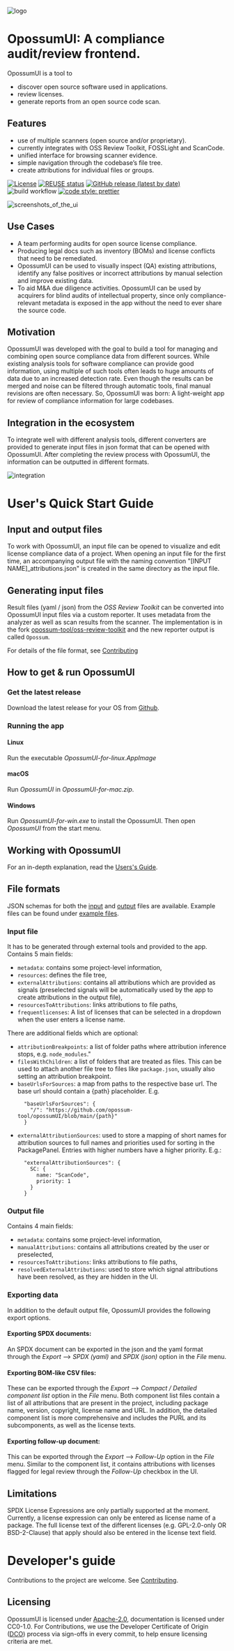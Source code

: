 <!--
SPDX-FileCopyrightText: Facebook, Inc. and its affiliates
SPDX-FileCopyrightText: TNG Technology Consulting GmbH <https://www.tngtech.com>

SPDX-License-Identifier: CC0-1.0
-->

![logo](docs/logo.png)

# OpossumUI: A compliance audit/review frontend.

OpossumUI is a tool to

- discover open source software used in applications.
- review licenses.
- generate reports from an open source code scan.

## Features

- use of multiple scanners (open source and/or proprietary).
- currently integrates with OSS Review Toolkit, FOSSLight and ScanCode.
- unified interface for browsing scanner evidence.
- simple navigation through the codebase’s file tree.
- create attributions for individual files or groups.

[![License](https://img.shields.io/badge/License-Apache%202.0-blue.svg)](https://github.com/opossum-tool/opossumUI/blob/main/LICENSES/Apache-2.0.txt)
[![REUSE status](https://api.reuse.software/badge/git.fsfe.org/reuse/api)](https://api.reuse.software/info/git.fsfe.org/reuse/api)
[![GitHub release (latest by date)](https://img.shields.io/github/v/release/opossum-tool/opossumUI)](https://github.com/opossum-tool/opossumUI/releases/latest)
![build workflow](https://github.com/opossum-tool/opossumUI/actions/workflows/build-and-test.yml/badge.svg)
[![code style: prettier](https://img.shields.io/badge/code_style-prettier-ff69b4.svg?style=flat-square)](https://github.com/prettier/prettier)

![screenshots_of_the_ui](./docs/screenshots_of_the_ui/screenshots_of_the_ui.gif)

## Use Cases

- A team performing audits for open source license compliance.
- Producing legal docs such as inventory (BOMs) and license conflicts that need to be remediated.
- OpossumUI can be used to visually inspect (QA) existing attributions, identify any false positives or incorrect
  attributions by manual selection and improve existing data.
- To aid M&A due diligence activities. OpossumUI can be used by acquirers for blind audits of intellectual property,
  since only compliance-relevant metadata is exposed in the app without the need to ever share the source code.

## Motivation

OpossumUI was developed with the goal to build a tool for managing and combining open source compliance data from
different sources. While existing analysis tools for software compliance can provide good information, using multiple of
such tools often leads to huge amounts of data due to an increased detection rate. Even though the results can be merged
and noise can be filtered through automatic tools, final manual revisions are often necessary. So, OpossumUI was born: A
light-weight app for review of compliance information for large codebases.

## Integration in the ecosystem

To integrate well with different analysis tools, different converters are provided to generate input files in json
format that can be opened with OpossumUI. After completing the review process with OpossumUI, the information can be
outputted in different formats.

![integration](./docs/integration.png)

# <a id="user_quick_start_guide"></a> User's Quick Start Guide

## Input and output files

To work with OpossumUI, an input file can be opened to visualize and edit license compliance data of a project. When
opening an input file for the first time, an accompanying output file with the naming convention
"[INPUT NAME]\_attributions.json" is created in the same directory as the input file.

## Generating input files

Result files (yaml / json) from the _OSS Review Toolkit_ can be converted into OpossumUI input files via a custom
reporter. It uses metadata from the analyzer as well as scan results from the scanner. The implementation is in the
fork [opossum-tool/oss-review-toolkit](https://github.com/opossum-tool/oss-review-toolkit) and the new reporter output
is called `Opossum`.

For details of the file format, see [Contributing](CONTRIBUTING.md#file_formats)

## How to get & run OpossumUI

### Get the latest release

Download the latest release for your OS from [Github](https://github.com/opossum-tool/OpossumUI/releases/latest).

### Running the app

#### Linux

Run the executable _OpossumUI-for-linux.AppImage_

#### macOS

Run _OpossumUI_ in _OpossumUI-for-mac.zip_.

#### Windows

Run _OpossumUI-for-win.exe_ to install the OpossumUI. Then open _OpossumUI_ from the start menu.

## Working with OpossumUI

For an in-depth explanation, read the [Users's Guide](USER_GUIDE.md).

## <a id="file_formats"></a> File formats

JSON schemas for both the [input](src/ElectronBackend/input/OpossumInputFileSchema.json)
and [output](src/ElectronBackend/input/OpossumOutputFileSchema.json) files are available. Example files can be found
under [example files](example-files/).

### Input file

It has to be generated through external tools and provided to the app. Contains 5 main fields:

- `metadata`: contains some project-level information,
- `resources`: defines the file tree,
- `externalAttributions`: contains all attributions which are provided as signals (preselected signals will be
  automatically used by the app to create attributions in the output file),
- `resourcesToAttributions`: links attributions to file paths,
- `frequentlicenses`: A list of licenses that can be selected in a dropdown when the user enters a license name.

There are additional fields which are optional:

- `attributionBreakpoints`: a list of folder paths where attribution inference stops, e.g. `node_modules`."
- `filesWithChildren`: a list of folders that are treated as files. This can be used to attach another file tree to
  files like `package.json`, usually also setting an attribution breakpoint.
- `baseUrlsForSources`: a map from paths to the respective base url. The base url should contain a {path} placeholder.
  E.g.
  ```
    "baseUrlsForSources": {
      "/": "https://github.com/opossum-tool/opossumUI/blob/main/{path}"
    }
  ```
- `externalAttributionSources`: used to store a mapping of short names for attribution sources to full names and priorities used for sorting in the PackagePanel. Entries with higher numbers have a higher priority. E.g.:
  ```
    "externalAttributionSources": {
      SC: {
        name: "ScanCode",
        priority: 1
      }
    }
  ```

### Output file

Contains 4 main fields:

- `metadata`: contains some project-level information,
- `manualAttributions`: contains all attributions created by the user or preselected,
- `resourcesToAttributions`: links attributions to file paths,
- `resolvedExternalAttributions`: used to store which signal attributions have been resolved, as they are hidden in the
  UI.

### Exporting data

In addition to the default output file, OpossumUI provides the following export options.

#### Exporting SPDX documents:

An SPDX document can be exported in the json and the yaml format through the _Export_ ⟶ _SPDX (yaml)_ and _SPDX (json)_
option in the _File_ menu.

#### Exporting BOM-like CSV files:

These can be exported through the _Export_ ⟶ _Compact / Detailed component list_ option in the _File_ menu. Both
component list files contain a list of all attributions that are present in the project, including package name,
version, copyright, license name and URL. In addition, the detailed component list is more comprehensive and includes
the PURL and its subcomponents, as well as the license texts.

#### Exporting follow-up document:

This can be exported through the _Export_ ⟶ _Follow-Up_ option in the _File_ menu. Similar to the component list, it
contains attributions with licenses flagged for legal review through the _Follow-Up_ checkbox in the UI.

## Limitations

SPDX License Expressions are only partially supported at the moment. Currently, a license expression can only be entered
as license name of a package. The full license text of the different licenses (e.g. GPL-2.0-only OR BSD-2-Clause) that
apply should also be entered in the license text field.

# Developer's guide

Contributions to the project are welcome. See [Contributing](CONTRIBUTING.md).

## Licensing

OpossumUI is licensed under [Apache-2.0](LICENSE), documentation is licensed under CC0-1.0. For Contributions, we use
the Developer Certificate of Origin ([DCO](DCO.md)) process via sign-offs in every commit, to help ensure licensing
criteria are met.
